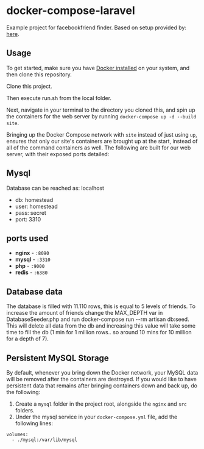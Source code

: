 # docker-compose-laravel

Example project for facebookfriend finder.
Based on setup provided by: [here](https://dev.to/aschmelyun/the-beauty-of-docker-for-local-laravel-development-13c0).

## Usage

To get started, make sure you have [Docker installed](https://docs.docker.com/docker-for-mac/install/) on your system, and then clone this repository.

Clone this project.

Then execute run.sh from the local folder.

Next, navigate in your terminal to the directory you cloned this, and spin up the containers for the web server by running `docker-compose up -d --build site`.

Bringing up the Docker Compose network with `site` instead of just using `up`, ensures that only our site's containers are brought up at the start, instead of all of the command containers as well. The following are built for our web server, with their exposed ports detailed:

## Mysql

Database can be reached as:
localhost
- db: homestead
- user: homestead
- pass: secret
- port: 3310

## ports used
- **nginx** - `:8090`
- **mysql** - `:3310`
- **php** - `:9000`
- **redis** - `:6380`

## Database data

The database is filled with 11.110 rows, this is equal to 5 levels of friends. To increase the amount of friends
change the MAX_DEPTH var in DatabaseSeeder.php and run docker-compose run --rm artisan db:seed. This will delete all data from the db
and increasing this value will take some time to fill the db (1 min for 1 million rows.. so around 10 mins for 10 million for a depth of 7). 

## Persistent MySQL Storage

By default, whenever you bring down the Docker network, your MySQL data will be removed after the containers are destroyed. If you would like to have persistent data that remains after bringing containers down and back up, do the following:

1. Create a `mysql` folder in the project root, alongside the `nginx` and `src` folders.
2. Under the mysql service in your `docker-compose.yml` file, add the following lines:

```
volumes:
  - ./mysql:/var/lib/mysql
```
